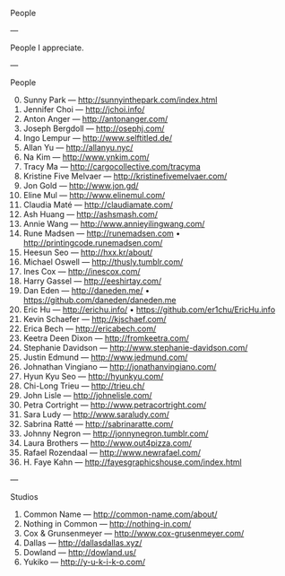 People

—

People I appreciate.

—

People

0. Sunny Park — http://sunnyinthepark.com/index.html
1. Jennifer Choi — http://jchoi.info/
2. Anton Anger — http://antonanger.com/
3. Joseph Bergdoll — http://osephj.com/
4. Ingo Lempur — http://www.selftitled.de/
5. Allan Yu — http://allanyu.nyc/
6. Na Kim — http://www.ynkim.com/
7. Tracy Ma — http://cargocollective.com/tracyma
8. Kristine Five Melvaer — http://kristinefivemelvaer.com/
9. Jon Gold — http://www.jon.gd/
10. Eline Mul — http://www.elinemul.com/
11. Claudia Maté — http://claudiamate.com/
12. Ash Huang — http://ashsmash.com/
13. Annie Wang — http://www.annieyilingwang.com/
14. Rune Madsen — http://runemadsen.com • http://printingcode.runemadsen.com/
15. Heesun Seo — http://hxx.kr/about/
16. Michael Oswell — http://thusly.tumblr.com/
17. Ines Cox — http://inescox.com/
18. Harry Gassel — http://eeshirtay.com/
19. Dan Eden — http://daneden.me/ • https://github.com/daneden/daneden.me
20. Eric Hu — http://erichu.info/ • https://github.com/er1chu/EricHu.info
21. Kevin Schaefer — http://kjschaef.com/
22. Erica Bech — http://ericabech.com/
23. Keetra Deen Dixon — http://fromkeetra.com/
24. Stephanie Davidson — http://www.stephanie-davidson.com/
25. Justin Edmund — http://www.jedmund.com/
26. Johnathan Vingiano — http://jonathanvingiano.com/
27. Hyun Kyu Seo — http://hyunkyu.com/
28. Chi-Long Trieu — http://trieu.ch/
0. John Lisle — http://johnelisle.com/
1. Petra Cortright — http://www.petracortright.com/
2. Sara Ludy — http://www.saraludy.com/
3. Sabrina Ratté — http://sabrinaratte.com/
4. Johnny Negron — http://jonnynegron.tumblr.com/
5. Laura Brothers — http://www.out4pizza.com/
6. Rafael Rozendaal — http://www.newrafael.com/
7. H. Faye Kahn — http://fayesgraphicshouse.com/index.html

—

Studios

1. Common Name — http://common-name.com/about/
2. Nothing in Common — http://nothing-in.com/
3. Cox & Grunsenmeyer — http://www.cox-grusenmeyer.com/
4. Dallas — http://dallasdallas.xyz/
5. Dowland — http://dowland.us/
6. Yukiko — http://y-u-k-i-k-o.com/
